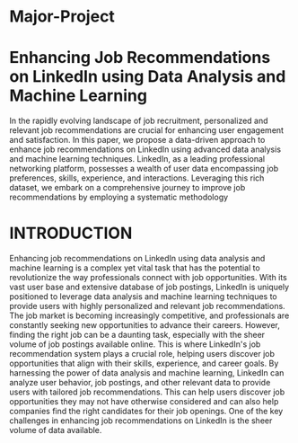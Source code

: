 # Major-Project
# Enhancing Job Recommendations on LinkedIn using Data Analysis and Machine Learning

In the rapidly evolving landscape of job recruitment, personalized and relevant job
recommendations are crucial for enhancing user engagement and satisfaction. In this paper,
we propose a data-driven approach to enhance job recommendations on LinkedIn using
advanced data analysis and machine learning techniques. LinkedIn, as a leading
professional networking platform, possesses a wealth of user data encompassing job
preferences, skills, experience, and interactions. Leveraging this rich dataset, we embark
on a comprehensive journey to improve job recommendations by employing a systematic
methodology

 # INTRODUCTION
Enhancing job recommendations on LinkedIn using data analysis and machine learning is a complex
yet vital task that has the potential to revolutionize the way professionals connect with job opportunities.
With its vast user base and extensive database of job postings, LinkedIn is uniquely positioned to
leverage data analysis and machine learning techniques to provide users with highly personalized and
relevant job recommendations. The job market is becoming increasingly competitive, and professionals
are constantly seeking new opportunities to advance their careers. However, finding the right job can be
a daunting task, especially with the sheer volume of job postings available online. This is where
LinkedIn's job recommendation system plays a crucial role, helping users discover job opportunities that
align with their skills, experience, and career goals. By harnessing the power of data analysis and
machine learning, LinkedIn can analyze user behavior, job postings, and other relevant data to provide
users with tailored job recommendations. This can help users discover job opportunities they may not
have otherwise considered and can also help companies find the right candidates for their job openings.
One of the key challenges in enhancing job recommendations on LinkedIn is the sheer volume of data
available.

